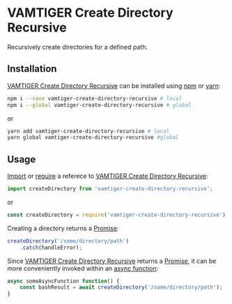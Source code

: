 # VAMTIGER Create Directory Recursive
Recursively create directories for a defined path.

## Installation
[VAMTIGER Create Directory Recursive](https://github.com/vamtiger-project/vamtiger-create-directory-recursive) can be installed using [npm](https://www.npmjs.com/) or [yarn](https://yarnpkg.com/en/):
```bash
npm i --save vamtiger-create-directory-recursive # local
npm i --global vamtiger-create-directory-recursive # global
```
or
```bash
yarn add vamtiger-create-directory-recursive # local
yarn global vamtiger-create-directory-recursive #global
```

## Usage
[Import](https://developer.mozilla.org/en-US/docs/Web/JavaScript/Reference/Statements/import) or [require](https://nodejs.org/api/modules.html#modules_require) a referece to [VAMTIGER Create Directory Recursive](https://github.com/vamtiger-project/vamtiger-create-directory-recursive):
```javascript
import createDirectory from 'vamtiger-create-directory-recursive';
```
or
```javascript
const createDirectory = require('vamtiger-create-directory-recursive').default;
```
Creating a directory returns a [Promise](https://developer.mozilla.org/en-US/docs/Web/JavaScript/Reference/Global_Objects/Promise):
```javascript
createDirectory('/some/directory/path')
    .catch(handleError);
```
Since [VAMTIGER Create Directory Recursive](https://github.com/vamtiger-project/vamtiger-create-directory-recursive) returns a [Promise](https://developer.mozilla.org/en-US/docs/Web/JavaScript/Reference/Global_Objects/Promise), it can be more conveniently invoked within an [async function](https://developer.mozilla.org/en-US/docs/Web/JavaScript/Reference/Statements/async_function):
```javascript
async someAsyncFunction function() {
    const bashResult = await createDirectory('/some/directory/path');
}
```